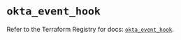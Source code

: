 # `okta_event_hook`

Refer to the Terraform Registry for docs: [`okta_event_hook`](https://registry.terraform.io/providers/okta/okta/4.7.0/docs/resources/event_hook).
